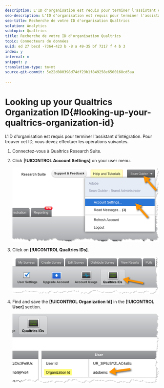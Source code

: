 ```yaml
---
description: L'ID d'organisation est requis pour terminer l'assistant d'intégration. Pour trouver cet ID, vous devez effectuer les opérations suivantes.
seo-description: L'ID d'organisation est requis pour terminer l'assistant d'intégration. Pour trouver cet ID, vous devez effectuer les opérations suivantes.
seo-title: Recherche de votre ID d'organisation Qualtrics
solution: Analytics
subtopic: Qualtrics
title: Recherche de votre ID d'organisation Qualtrics
topic: Connecteurs de données
uuid: ed 27 becd -7364-423 b -8 a 49-35 bf 7217 f 4 b 3
index: y
internal: n
snippet: y
translation-type: tm+mt
source-git-commit: 5e22d080398d74df29b1f849258e6500168cd5aa

---
```



# Looking up your Qualtrics Organization ID{#looking-up-your-qualtrics-organization-id}

L'ID d'organisation est requis pour terminer l'assistant d'intégration. Pour trouver cet ID, vous devez effectuer les opérations suivantes.

1. Connectez-vous à Qualtrics Research Suite.
1. Click **[!UICONTROL Account Settings]** on your user menu.

   ![](assets/qualtrics-org-id-1.png)

1. Click on **[!UICONTROL Qualtrics IDs]**.

   ![](assets/qualtrics-org-id-2.png)

1. Find and save the **[!UICONTROL Organization Id]** in the **[!UICONTROL User]** section.

   ![](assets/qualtrics-org-id-3.png)

